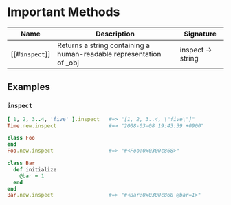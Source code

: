# Important Methods

| Name           | Description                                                         | Signature         |
| -------------- | ------------------------------------------------------------------- | ----------------- |
| [[#`inspect`]] | Returns a string containing a human-readable representation of _obj | inspect -> string |

## Examples

### `inspect`

```ruby
[ 1, 2, 3..4, 'five' ].inspect   #=> "[1, 2, 3..4, \"five\"]"
Time.new.inspect                 #=> "2008-03-08 19:43:39 +0900"

class Foo
end
Foo.new.inspect                  #=> "#<Foo:0x0300c868>"

class Bar
  def initialize
    @bar = 1
  end
end
Bar.new.inspect                  #=> "#<Bar:0x0300c868 @bar=1>"
```

